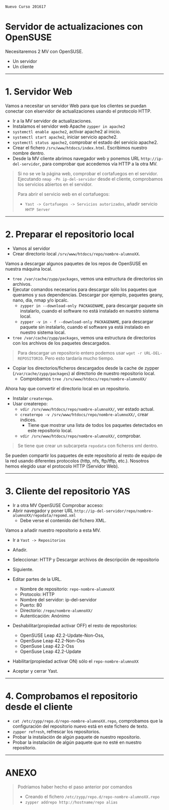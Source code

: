 
```
Nuevo Curso 201617
```

# Servidor de actualizaciones con OpenSUSE

Necesitaremos 2 MV con OpenSUSE.
* Un servidor
* Un cliente

---

# 1. Servidor Web

Vamos a necesitar un servidor Web para que los clientes se puedan conectar
con elservidor de actualizaciones usando el protocolo HTTP.

* Ir a la MV servidor de actualizaciones.
* Instalamos el servidor web Apache `zypper in apache2`
* `systemctl enable apache2`, activar apache2 al inicio.
* `systemctl start apache2`, iniciar servicio apache2.
* `systemctl status apache2`, comprobar el estado del servicio apache2.
* Crear el fichero `/srv/www/htdocs/index.html`. Escribimos nuestro nombre dentro.
* Desde la MV cliente abrimos navegador web y ponemos URL `http://ip-del-servidor`,
para comprobar que accedemos vía HTTP a la otra MV.

> Si no se ve la página web, comprobar el cortafuegos en el servidor.
> Ejecutando `nmap -Pn ip-del-servidor` desde el cliente, comprobamos los servicios
abiertos en el servidor.
>
> Para abrir el servicio web en el cortafuegos:
> * `Yast -> Cortafuegos -> Servicios autorizados`, añadir servicio `HHTP Server`

---

# 2. Preparar el repositorio local

* Vamos al servidor
* Crear directorio local `/srv/www/htdocs/repo/nombre-alumnoXX`.

Vamos a descargar algunos paquetes de los repos de OpenSUSE en nuestra máquina local.
* `tree /var/cache/zypp/packages`, vemos una estructura de directorios sin archivos.
* Ejecutar comandos necesarios para descargar sólo los paquetes que queramos y sus dependencias.
Descargar por ejemplo, paquetes geany, nano, dia, nmap y/o ipcalc.
    * `zypper in --download-only PACKAGENAME`, para descargar paquete sin instalarlo,
    cuando el software no está instalado en nuestro sistema local.
    * `zypper -v in - f --download-only PACKAGENAME`, para descargar paquete sin
    instalarlo, cuando el software ya está instalado en nuestro sistema local.
* `tree /var/cache/zypp/packages`, vemos una estructura de directorios con los
archivos de los paquetes descargados.

> Para descargar un repositorio entero podemos usar `wget -r URL-DEL-REPOSITORIO`.
> Pero esto tardaría mucho tiempo.

* Copiar los directorios/ficheros descargados desde la cache de zypper (`/var/cache/zypp/packages`)
al directorio de nuestro repositorio local.
    * Comprobamos `tree /srv/www/htdocs/repo/nombre-alumnoXX/`

Ahora hay que convertir el directorio local en un repositorio.
* Instalar `createrepo`.
* Usar createrepo:
    * `vdir /srv/www/htdocs/repo/nombre-alumnoXX/`, ver estado actual.
    * `createrepo -v /srv/www/htdocs/repo/nombre-alumnoXX/`, crear índices.
        * Tiene que mostrar una lista de todos los paquetes detectados en este repositorio local.
    * `vdir /srv/www/htdocs/repo/nombre-alumnoXX/`, comprobar.

> Se tiene que crear un subcarpeta `repodata` con ficheros xml dentro.

Se pueden compartir los paquetes de este repositorio al resto de equipo de la red
usando diferentes protocolos (http, nfs, ftp/tftp, etc.). Nosotros hemos elegido usar
el protocolo HTTP (Servidor Web).

---

# 3. Cliente del repositorio YAS

* Ir a otra MV OpenSUSE
Comprobar acceso:
* Abrir navegador y poner URL `http://ip-del-servidor/repo/nombre-alumnoXX/repodata/repomd.xml`
    * Debe verse el contenido del fichero XML.

Vamos a añadir nuestro repositorio a esta MV.
* Ir a `Yast -> Repositorios`
* Añadir.
* Seleccionar: HTTP y Descargar archivos de descripción de repositorio
* Siguiente.
* Editar partes de la URL.
    * Nombre de repositorio: `repo-nombre-alumnoXX`
    * Protocolo: HTTP
    * Nombre del servidor: ip-del-servidor
    * Puerto: 80
    * Directorio: `/repo/nombre-alumnoXX/`
    * Autenticación: Anónimo

* Deshabilitar(propiedad activar OFF) el resto de repositorios:
    * OpenSUSE Leap 42.2-Update-Non-Oss,
    * OpenSuse Leap 42.2-Non-Oss
    * OpenSuse Leap 42.2-Oss
    * OpenSuse Leap 42.2-Update
* Habilitar(propiedad activar ON) sólo el `repo-nombre-alumnoXX`
* Aceptar y cerrar Yast.

---

# 4. Comprobamos el repositorio desde el cliente

* `cat /etc/zypp/repo.d/repo-nombre-alumnoXX.repo`, comprobamos que la configuración
del repositorio nuevo está en este fichero de texto.
* `zypper refresh`, refrescar los repositorios.
* Probar la instalación de algún paquete de nuestro repositorio.
* Probar la instalación de algún paquete que no esté en nuestro repositorio.

---

# ANEXO

> Podríamos haber hecho el paso anterior por comandos
> * Creando el fichero `/etc/zypp/repo.d/repo-nombre-alumnoXX.repo`
> * `zypper addrepo http://hostname/repo alias`
